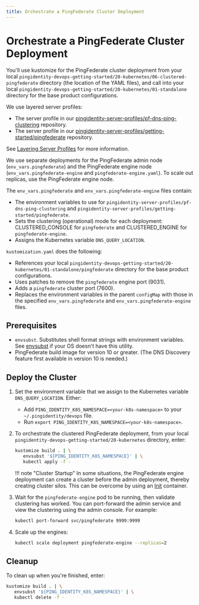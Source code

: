 ```yaml
---
title: Orchestrate a PingFederate Cluster Deployment
---
```

# Orchestrate a PingFederate Cluster Deployment

You'll use kustomize for the PingFederate cluster deployment from your local `pingidentity-devops-getting-started/20-kubernetes/06-clustered-pingfederate` directory (the location of the YAML files), and call into your local `pingidentity-devops-getting-started/20-kubernetes/01-standalone` directory for the base product configurations.

We use layered server profiles:

* The server profile in our [pingidentity-server-profiles/pf-dns-ping-clustering](https://github.com/pingidentity/pingidentity-server-profiles/tree/master/pf-dns-ping-clustering) repository.
* The server profile in our [pingidentity-server-profiles/getting-started/pingfederate](https://github.com/pingidentity/pingidentity-server-profiles/tree/master/getting-started/pingfederate) repository.

See [Layering Server Profiles](../how-to/profilesLayered.md) for more information.

We use separate deployments for the PingFederate admin node (`env_vars.pingfederate`) and the PingFederate engine node (`env_vars.pingfederate-engine` and `pingfederate-engine.yaml`). To scale out replicas, use the PingFederate engine node.

The `env_vars.pingfederate` and `env_vars.pingfederate-engine` files contain:

* The environment variables to use for `pingidentity-server-profiles/pf-dns-ping-clustering` and `pingidentity-server-profiles/getting-started/pingfederate`.
* Sets the clustering (operational) mode for each deployment: CLUSTERED_CONSOLE for `pingfederate` and CLUSTERED_ENGINE for `pingfederate-engine`.
* Assigns the Kubernetes variable `DNS_QUERY_LOCATION`.

`kustomization.yaml` does the following:

* References your local `pingidentity-devops-getting-started/20-kubernetes/01-standalone/pingfederate` directory for the base product configurations.
* Uses patches to remove the `pingfederate` engine port (9031).
* Adds a `pingfederate` cluster port (7600).
* Replaces the environment variables in the parent `configMap` with those in the specified `env_vars.pingfederate` and `env_vars.pingfederate-engine` files.

## Prerequisites

* `envsubst`. Substitutes shell format strings with environment variables. See [envsubst](https://command-not-found.com/envsubst) if your OS doesn't have this utility.
* PingFederate build image for version 10 or greater. (The DNS Discovery feature first available in version 10 is needed.)

## Deploy the Cluster

1. Set the environment variable that we assign to the Kubernetes variable `DNS_QUERY_LOCATION`. Either:

   * Add `PING_IDENTITY_K8S_NAMESPACE=<your-k8s-namespace>` to your `~/.pingidentity/devops` file.
   * Run `export PING_IDENTITY_K8S_NAMESPACE=<your-k8s-namespace>`.

1. To orchestrate the clustered PingFederate deployment, from your local `pingidentity-devops-getting-started/20-kubernetes` directory, enter:

      ```sh
      kustomize build . | \
         envsubst '${PING_IDENTITY_K8S_NAMESPACE}' | \
         kubectl apply -f -
      ```

    !!! note "Cluster Startup"
        In some situations, the PingFederate engine deployment can create a cluster before the admin deployment, thereby creating cluster silos. This can be overcome by using an [Init](https://kubernetes.io/docs/concepts/workloads/pods/init-containers/) container.

1. Wait for the `pingfederate-engine` pod to be running, then validate clustering has worked. You can port-forward the admin service and view the clustering using the admin console. For example:

      ```sh
      kubectl port-forward svc/pingfederate 9999:9999
      ```

1. Scale up the engines:

      ```sh
      kubectl scale deployment pingfederate-engine --replicas=2
      ```

## Cleanup

To clean up when you're finished, enter:

```sh
kustomize build . | \
   envsubst '${PING_IDENTITY_K8S_NAMESPACE}' | \
   kubectl delete -f -
```
